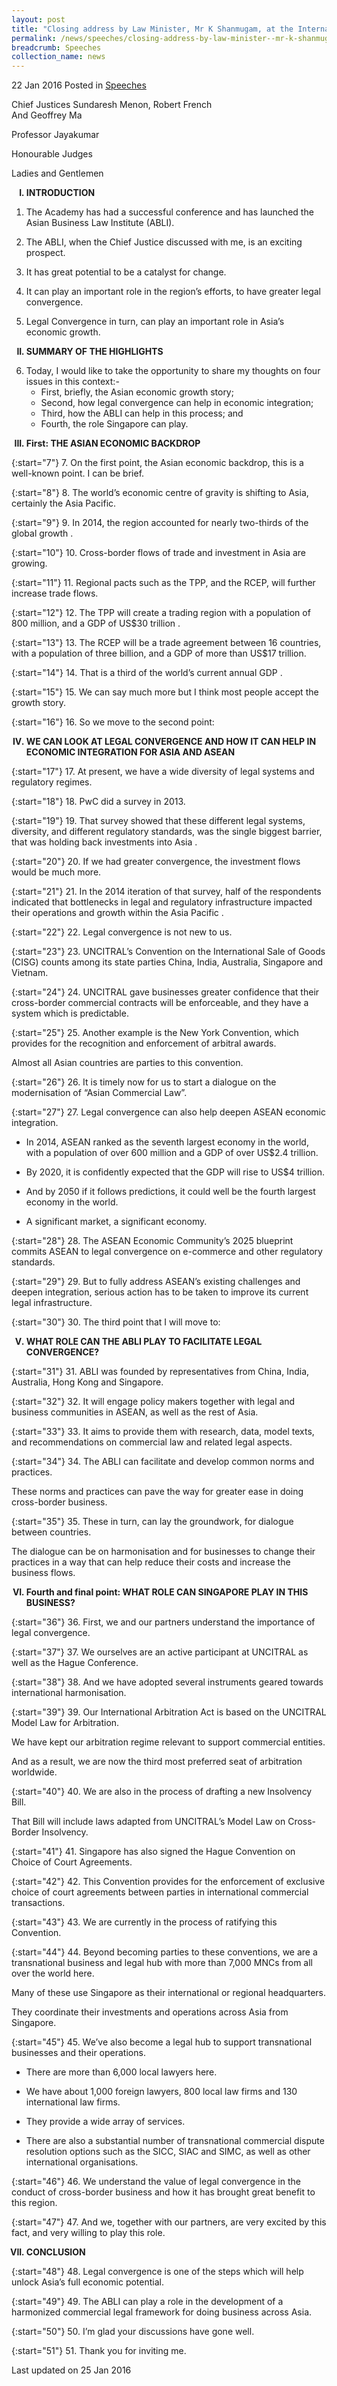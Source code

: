```yaml
---
layout: post
title: "Closing address by Law Minister, Mr K Shanmugam, at the International Conference on “Legal Convergence in an Asian Century” and launch of the Asian Business Law Institute"
permalink: /news/speeches/closing-address-by-law-minister--mr-k-shanmugam--at-the-internat
breadcrumb: Speeches
collection_name: news
---
```


22 Jan 2016 Posted in [Speeches](/news/speeches)

Chief Justices Sundaresh Menon, Robert French  
And Geoffrey Ma   
    
Professor Jayakumar
    
Honourable Judges  

Ladies and Gentlemen 




<ol style="list-style-type: upper-roman; font-weight:bold;">
<li> INTRODUCTION</li>
</ol>


1. The Academy has had a successful conference and has launched the Asian Business Law Institute (ABLI). 


2. The ABLI, when the Chief Justice discussed with me, is an exciting prospect.


3. It has great potential to be a catalyst for change. 


4. It can play an important role in the region’s efforts, to have greater legal convergence.  


5. Legal Convergence in turn, can play an important role in Asia’s economic growth.  


<ol start="2" style="list-style-type: upper-roman;font-weight:bold;">
<li>SUMMARY OF THE HIGHLIGHTS </li>
</ol>


<ol start="6">
<li>Today, I would like to take the opportunity to share my thoughts on four issues in this context:-
<ul>
<li>First, briefly, the Asian economic growth story; </li>
<li> Second, how legal convergence can help in economic integration; </li>
<li>Third, how the ABLI can help in this process; and </li>
<li>Fourth, the role Singapore can play. </li>
</ul>

</li>
</ol>

<ol start="3" style="list-style-type: upper-roman; font-weight:bold;">
<li>First: THE ASIAN ECONOMIC BACKDROP</li>
</ol>

{:start="7"}
7. On the first point, the Asian economic backdrop, this is a well-known point.  I can be brief.

{:start="8"}
8. The world’s economic centre of gravity is shifting to Asia, certainly the Asia Pacific.

{:start="9"}
9. In 2014, the region accounted for nearly two-thirds of the global growth . 

{:start="10"}
10. Cross-border flows of trade and investment in Asia are growing.  

{:start="11"}
11. Regional pacts such as the TPP, and the RCEP, will further increase trade flows. 

{:start="12"}
12. The TPP will create a trading region with a population of 800 million, and a GDP of US$30 trillion .

{:start="13"}
13. The RCEP will be a trade agreement between 16 countries, with a population of three billion, and a GDP of more than US$17 trillion.

{:start="14"}
14. That is a third of the world’s current annual GDP . 

{:start="15"}
15. We can say much more but I think most people accept the growth story.

{:start="16"}
16. So we move to the second point:

<ol start="4" style="list-style-type: upper-roman; font-weight:bold;">
<li>WE CAN LOOK AT LEGAL CONVERGENCE AND HOW IT CAN HELP IN ECONOMIC INTEGRATION  FOR ASIA AND ASEAN
</li>
</ol>

{:start="17"}
17. At present, we have a wide diversity of legal systems and regulatory regimes. 

{:start="18"}
18. PwC did a survey in 2013.

{:start="19"}
19. That survey showed that these different legal systems, diversity, and different regulatory standards, was the single biggest barrier, that was holding back investments into Asia . 

{:start="20"}
20. If we had greater convergence, the investment flows would be much more.

{:start="21"}
21. In the 2014 iteration of that survey, half of the respondents indicated that bottlenecks in legal and regulatory infrastructure impacted their operations and growth within the Asia Pacific . 

{:start="22"}
22. Legal convergence is not new to us. 

{:start="23"}
23. UNCITRAL’s Convention on the International Sale of Goods (CISG) counts among its state parties China, India, Australia, Singapore and Vietnam. 

{:start="24"}
24. UNCITRAL gave businesses greater confidence that their cross-border commercial contracts will be enforceable, and they have a system which is predictable. 

{:start="25"}
25. Another example is the New York Convention, which provides for the recognition and enforcement of arbitral awards. 

Almost all Asian countries are parties to this convention. 

{:start="26"}
26. It is timely now for us to start a dialogue on the modernisation of “Asian Commercial Law”. 

{:start="27"}
27. Legal convergence can also help deepen ASEAN economic integration. 

* In 2014, ASEAN ranked as the seventh largest economy in the world, with a population of over 600 million and a GDP of over US$2.4 trillion. 


* By 2020, it is confidently expected that the GDP will rise to US$4 trillion.

* And by 2050 if it follows predictions, it could well be the fourth largest economy in the world. 


* A significant market, a significant economy. 

{:start="28"}
28. The ASEAN Economic Community’s 2025 blueprint commits ASEAN to legal convergence on e-commerce and other regulatory standards.

{:start="29"}
29. But to fully address ASEAN’s existing challenges and deepen integration, serious action has to be taken to improve its current legal infrastructure.

{:start="30"}
30. The third point that I will move to: 

<ol start="5" style="list-style-type: upper-roman; font-weight: bold;">
<li>WHAT ROLE CAN THE ABLI PLAY TO FACILITATE LEGAL CONVERGENCE?</li>  
</ol>

{:start="31"}
31. ABLI was founded by representatives from China, India, Australia, Hong Kong and Singapore.  

{:start="32"}
32. It will engage policy makers together with legal and business communities in ASEAN, as well as the rest of Asia. 

{:start="33"}
33. It aims to provide them with research, data, model texts, and recommendations on commercial law and related legal aspects.

{:start="34"}
34. The ABLI can facilitate and develop common norms and practices.

These norms and practices can pave the way for greater ease in doing cross-border business.

{:start="35"}
35. These in turn, can lay the groundwork, for dialogue between countries. 

The dialogue can be on harmonisation and for businesses to change their practices in a way that can help reduce their costs and increase the business flows. 

<ol start="6" style="list-style-type: upper-roman; font-weight:bold;">
<li>Fourth and final point: WHAT ROLE CAN SINGAPORE PLAY IN THIS BUSINESS? 
</li>
</ol>

{:start="36"}
36. First, we and our partners understand the importance of legal convergence.

{:start="37"}
37. We ourselves are an active participant at UNCITRAL as well as the Hague Conference.

{:start="38"}
38. And we have adopted several instruments geared towards international harmonisation. 

{:start="39"}
39. Our International Arbitration Act is based on the UNCITRAL Model Law for Arbitration. 

We have kept our arbitration regime relevant to support commercial entities. 


And as a result, we are now the third most preferred seat of arbitration worldwide. 

{:start="40"}
40. We are also in the process of drafting a new Insolvency Bill.  

That Bill will include laws adapted from UNCITRAL’s Model Law on Cross-Border Insolvency. 

{:start="41"}
41. Singapore has also signed the Hague Convention on Choice of Court Agreements.

{:start="42"}
42. This Convention provides for the enforcement of exclusive choice of court agreements between parties in international commercial transactions. 

{:start="43"}
43. We are currently in the process of ratifying this Convention. 

{:start="44"}
44. Beyond becoming parties to these conventions, we are a transnational business and legal hub with more than 7,000 MNCs from all over the world here. 

Many of these use Singapore as their international or regional headquarters.  


They coordinate their investments and operations across Asia from Singapore. 

{:start="45"}
45. We’ve also become a legal hub to support transnational businesses and their operations. 

* There are more than 6,000 local lawyers here. 


* We have about 1,000 foreign lawyers, 800 local law firms and 130 international law firms.


* They provide a wide array of services. 


* There are also a substantial number of transnational commercial dispute resolution options such as the SICC, SIAC and SIMC, as well as other international organisations.

{:start="46"}
46. We understand the value of legal convergence in the conduct of cross-border business and how it has brought great benefit to this region.

{:start="47"}
47. And we, together with our partners, are very excited by this fact, and very willing to play this role.


<ol start="7" style="list-style-type: upper-roman; font-weight:bold;">
<li>CONCLUSION 
</li>
</ol>

{:start="48"}
48. Legal convergence is one of the steps which will help unlock Asia’s full economic potential. 

{:start="49"}
49. The ABLI can play a role in the development of a harmonized commercial legal framework for doing business across Asia. 

{:start="50"}
50. I’m glad your discussions have gone well.

{:start="51"}
51. Thank you for inviting me.



<p class="right-side-updated">Last updated on 25 Jan 2016</p>

